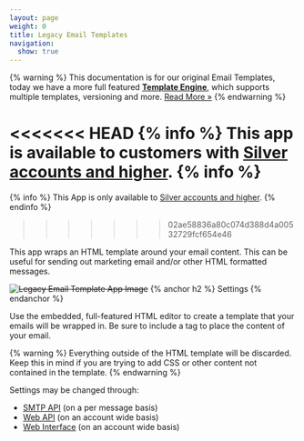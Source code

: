 ```yaml
---
layout: page
weight: 0
title: Legacy Email Templates
navigation:
  show: true
---
```


{% warning %}
This documentation is for our original Email Templates, today we have a more full featured **[Template Engine]({{root_url}}/API_Reference/Web_API_v3/Template_Engine/index.html)**, which supports multiple templates, versioning and more. [Read More »]({{root_url}}/API_Reference/Web_API_v3/Template_Engine/index.html) 
{% endwarning %}

<<<<<<< HEAD
{% info %} This app is available to customers with [Silver accounts and higher](https://sendgrid.com/transactional-email/pricing). {% info %}
=======
{% info %} This App is only available to [Silver accounts and higher](https://sendgrid.com/transactional-email/pricing). {% endinfo %}
>>>>>>> 02ae58836a80c074d388d4a00532729fcf654e46

This app wraps an HTML template around your email content. This can be useful for sending out marketing email and/or other HTML formatted messages.

<s>![Legacy Email Template App Image]({{root_url}}/images/email_templates.png "Legacy Email Template")</s> 
{% anchor h2 %}
Settings 
{% endanchor %}

Use the embedded, full-featured HTML editor to create a template that your emails will be wrapped in. Be sure to include a tag to place the content of your email.

{% warning %}
Everything outside of the HTML template will be discarded. Keep this in mind if you are trying to add CSS or other content not contained in the template. 
{% endwarning %}

Settings may be changed through:

-   [SMTP API]({{root_url}}/API_Reference/SMTP_API/apps.html#template) (on a per message basis)
-   [Web API]({{root_url}}/API_Reference/Web_API/filter_settings.html#-Email-Templates) (on an account wide basis)
-   [Web Interface](https://sendgrid.com/app) (on an account wide basis)
